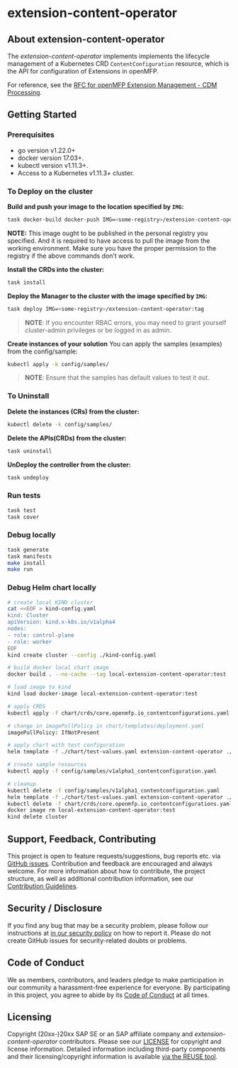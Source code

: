 # extension-content-operator

## About extension-content-operator

The *extension-content-operator* implements implements the lifecycle management of a Kubernetes CRD `ContentConfiguration` resource, which is the API for configuration of Extensions in openMFP.

For reference, see the [RFC for openMFP Extension Management - CDM Processing](https://github.com/openmfp/architecture/pull/2/files?short_path=8a071a3#diff-8a071a31a02919a613572237f1e968fe02b9cf7d350c2cf796ba6b35495ec09b).

## Getting Started

### Prerequisites
- go version v1.22.0+
- docker version 17.03+.
- kubectl version v1.11.3+.
- Access to a Kubernetes v1.11.3+ cluster.

### To Deploy on the cluster
**Build and push your image to the location specified by `IMG`:**

```sh
task docker-build docker-push IMG=<some-registry>/extension-content-operator:tag
```

**NOTE:** This image ought to be published in the personal registry you specified. 
And it is required to have access to pull the image from the working environment. 
Make sure you have the proper permission to the registry if the above commands don’t work.

**Install the CRDs into the cluster:**

```sh
task install
```

**Deploy the Manager to the cluster with the image specified by `IMG`:**

```sh
task deploy IMG=<some-registry>/extension-content-operator:tag
```

> **NOTE**: If you encounter RBAC errors, you may need to grant yourself cluster-admin 
privileges or be logged in as admin.

**Create instances of your solution**
You can apply the samples (examples) from the config/sample:

```sh
kubectl apply -k config/samples/
```

>**NOTE**: Ensure that the samples has default values to test it out.

### To Uninstall
**Delete the instances (CRs) from the cluster:**

```sh
kubectl delete -k config/samples/
```

**Delete the APIs(CRDs) from the cluster:**

```sh
task uninstall
```

**UnDeploy the controller from the cluster:**

```sh
task undeploy
```

### Run tests
```sh
task test
task cover
```
### Debug locally
```sh
task generate
task manifests
make install
make run
```

### Debug Helm chart locally

```sh
# create local KIND cluster
cat <<EOF > kind-config.yaml
kind: Cluster
apiVersion: kind.x-k8s.io/v1alpha4
nodes:
- role: control-plane
- role: worker
EOF
kind create cluster --config ./kind-config.yaml

# build docker local chart image
docker build . --no-cache --tag local-extension-content-operator:test

# load image to kind
kind load docker-image local-extension-content-operator:test

# apply CRDS
kubectl apply -f chart/crds/core.openmfp.io_contentconfigurations.yaml

# change in imagePullPolicy in chart/templates/deployment.yaml
imagePullPolicy: IfNotPresent

# apply chart with test configuration
helm template -f ./chart/test-values.yaml extension-content-operator ./chart/ | kubectl apply -f -

# create sample resources
kubectl apply -f config/samples/v1alpha1_contentconfiguration.yaml

# cleanup
kubectl delete -f config/samples/v1alpha1_contentconfiguration.yaml
helm template -f ./chart/test-values.yaml extension-content-operator ./chart/ | kubectl delete -f -
kubectl delete -f chart/crds/core.openmfp.io_contentconfigurations.yaml
docker image rm local-extension-content-operator:test
kind delete cluster
```

## Support, Feedback, Contributing

This project is open to feature requests/suggestions, bug reports etc. via [GitHub issues](https://github.com/openmfp/extension-content-operator/issues). Contribution and feedback are encouraged and always welcome. For more information about how to contribute, the project structure, as well as additional contribution information, see our [Contribution Guidelines](CONTRIBUTING.md).

## Security / Disclosure
If you find any bug that may be a security problem, please follow our instructions at [in our security policy](https://github.com/openmfp/extension-content-operator/security/policy) on how to report it. Please do not create GitHub issues for security-related doubts or problems.

## Code of Conduct

We as members, contributors, and leaders pledge to make participation in our community a harassment-free experience for everyone. By participating in this project, you agree to abide by its [Code of Conduct](https://github.com/openmfp/extension-content-operator/.github/blob/main/CODE_OF_CONDUCT.md) at all times.

## Licensing

Copyright (20xx-)20xx SAP SE or an SAP affiliate company and *extension-content-operator* contributors. Please see our [LICENSE](LICENSE) for copyright and license information. Detailed information including third-party components and their licensing/copyright information is available [via the REUSE tool](https://api.reuse.software/info/github.com/SAP/<your-project>).
